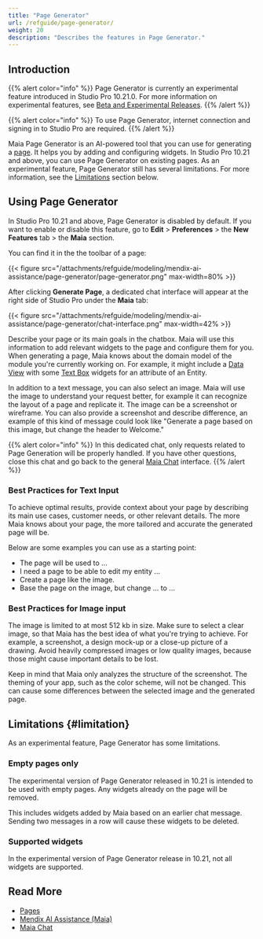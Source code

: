 ```yaml
---
title: "Page Generator"
url: /refguide/page-generator/
weight: 20
description: "Describes the features in Page Generator."
---
```


## Introduction

{{% alert color="info" %}}
Page Generator is currently an experimental feature introduced in Studio Pro 10.21.0. For more information on experimental features, see [Beta and Experimental Releases](/releasenotes/beta-features/).
{{% /alert %}}

{{% alert color="info" %}}
To use Page Generator, internet connection and signing in to Studio Pro are required.
{{% /alert %}}

Maia Page Generator is an AI-powered tool that you can use for generating a [page](/refguide/page/). It helps you by adding and configuring widgets. In Studio Pro 10.21 and above, you can use Page Generator on existing pages. As an experimental feature, Page Generator still has several limitations. For more information, see the [Limitations](#limitation) section below.

## Using Page Generator

In Studio Pro 10.21 and above, Page Generator is disabled by default. If you want to enable or disable this feature, go to **Edit** > **Preferences** > the **New Features** tab > the **Maia** section.

You can find it in the the toolbar of a page:

{{< figure src="/attachments/refguide/modeling/mendix-ai-assistance/page-generator/page-generator.png" max-width=80% >}}

After clicking **Generate Page**, a dedicated chat interface will appear at the right side of Studio Pro under the **Maia** tab:

{{< figure src="/attachments/refguide/modeling/mendix-ai-assistance/page-generator/chat-interface.png" max-width=42% >}}

Describe your page or its main goals in the chatbox. Maia will use this information to add relevant widgets to the page and configure them for you. When generating a page, Maia knows about the domain model of the module you're currently working on. For example, it might include a [Data View](/refguide/data-view) with some [Text Box](/refguide/text-box) widgets for an attribute of an Entity.

In addition to a text message, you can also select an image. Maia will use the image to understand your request better, for example it can recognize the layout of a page and replicate it. The image can be a screenshot or wireframe. You can also provide a screenshot and describe difference, an example of this kind of message could look like "Generate a page based on this image, but change the header to Welcome."

{{% alert color="info" %}}
In this dedicated chat, only requests related to Page Generation will be properly handled. If you have other questions, close this chat and go back to the general [Maia Chat](/refguide/maia-chat/) interface.
{{% /alert %}}

### Best Practices for Text Input

To achieve optimal results, provide context about your page by describing its main use cases, customer needs, or other relevant details. The more Maia knows about your page, the more tailored and accurate the generated page will be.

Below are some examples you can use as a starting point:

* The page will be used to ...
* I need a page to be able to edit my entity ...
* Create a page like the image.
* Base the page on the image, but change ... to ...

### Best Practices for Image input

The image is limited to at most 512 kb in size. Make sure to select a clear image, so that Maia has the best idea of what you're trying to achieve. For example, a screenshot, a design mock-up or a close-up picture of a drawing. Avoid heavily compressed images or low quality images, because those might cause important details to be lost.

Keep in mind that Maia only analyzes the structure of the screenshot. The theming of your app, such as the color scheme, will not be changed. This can cause some differences between the selected image and the generated page.

## Limitations {#limitation}

As an experimental feature, Page Generator has some limitations.

### Empty pages only

The experimental version of Page Generator released in 10.21 is intended to be used with empty pages. Any widgets already on the page will be removed.

This includes widgets added by Maia based on an earlier chat message. Sending two messages in a row will cause these widgets to be deleted.

### Supported widgets

In the experimental version of Page Generator release in 10.21, not all widgets are supported. 

## Read More

* [Pages](/refguide/page/)
* [Mendix AI Assistance (Maia)](/refguide/mendix-ai-assistance/)
* [Maia Chat](/refguide/maia-chat/)
